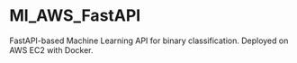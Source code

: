 # Ml_AWS_FastAPI
FastAPI-based Machine Learning API for binary classification. Deployed on AWS EC2 with Docker.
